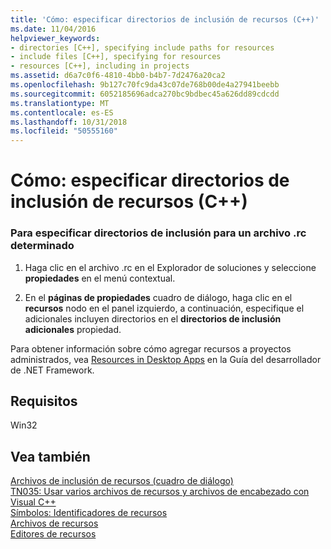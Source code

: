 ```yaml
---
title: 'Cómo: especificar directorios de inclusión de recursos (C++)'
ms.date: 11/04/2016
helpviewer_keywords:
- directories [C++], specifying include paths for resources
- include files [C++], specifying for resources
- resources [C++], including in projects
ms.assetid: d6a7c0f6-4810-4bb0-b4b7-7d2476a20ca2
ms.openlocfilehash: 9b127c70fc9da43c07de768b00de4a27941beebb
ms.sourcegitcommit: 6052185696adca270bc9bdbec45a626dd89cdcdd
ms.translationtype: MT
ms.contentlocale: es-ES
ms.lasthandoff: 10/31/2018
ms.locfileid: "50555160"
---
```

# <a name="how-to-specify-include-directories-for-resources-c"></a>Cómo: especificar directorios de inclusión de recursos (C++)

### <a name="to-specify-include-directories-for-a-specific-rc-file"></a>Para especificar directorios de inclusión para un archivo .rc determinado

1. Haga clic en el archivo .rc en el Explorador de soluciones y seleccione **propiedades** en el menú contextual.

2. En el **páginas de propiedades** cuadro de diálogo, haga clic en el **recursos** nodo en el panel izquierdo, a continuación, especifique el adicionales incluyen directorios en el **directorios de inclusión adicionales** propiedad.

Para obtener información sobre cómo agregar recursos a proyectos administrados, vea [Resources in Desktop Apps](/dotnet/framework/resources/index) en la Guía del desarrollador de .NET Framework.

## <a name="requirements"></a>Requisitos

Win32

## <a name="see-also"></a>Vea también

[Archivos de inclusión de recursos (cuadro de diálogo)](../windows/resource-includes-dialog-box.md)<br/>
[TN035: Usar varios archivos de recursos y archivos de encabezado con Visual C++](../mfc/tn035-using-multiple-resource-files-and-header-files-with-visual-cpp.md)<br/>
[Símbolos: Identificadores de recursos](../windows/symbols-resource-identifiers.md)<br/>
[Archivos de recursos](../windows/resource-files-visual-studio.md)<br/>
[Editores de recursos](../windows/resource-editors.md)